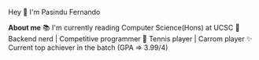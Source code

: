 Hey 👋 I'm Pasindu Fernando

**About me**
📚 I'm currently reading Computer Science(Hons) at UCSC
🎯 Backend nerd | Competitive programmer
🎲 Tennis player | Carrom player
✨ Current top achiever in the batch (GPA => 3.99/4)
